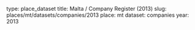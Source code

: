 type: place_dataset
title: Malta / Company Register (2013)
slug: places/mt/datasets/companies/2013
place: mt
dataset: companies
year: 2013
